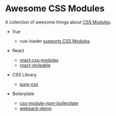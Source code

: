 # Awesome CSS Modules
A collection of awesome things about [CSS Modules](https://github.com/css-modules/css-modules).

 - Vue
   + vue-loader [supports CSS Modules](https://vue-loader.vuejs.org/en/features/css-modules.html)

 - React   
   + [react-css-modules](https://github.com/gajus/react-css-modules)
   + [react-styleable](https://github.com/pluralsight/react-styleable)
  
 - CSS Library   
   + [pure-css](https://github.com/StevenIseki/pure-css)

 - Boilerplate
   + [css-module-npm-boilerplate](https://github.com/StevenIseki/css-module-npm-boilerplate)
   + [webpack-demo](https://css-modules.github.io/webpack-demo/)
